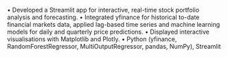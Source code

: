  • Developed a Streamlit app for interactive, real-time stock portfolio analysis and forecasting.
 • Integrated yfinance for historical to-date financial markets data, applied lag-based time series and machine learning models for daily and quarterly price predictions. 
 • Displayed interactive visualisations with Matplotlib and Plotly.
 • Python (yfinance, RandomForestRegressor, MultiOutputRegressor, pandas, NumPy), Streamlit
